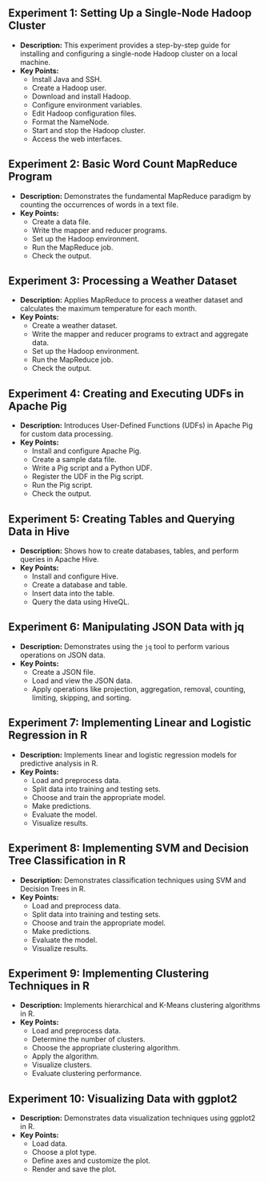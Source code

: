 ## Experiment 1: Setting Up a Single-Node Hadoop Cluster

* **Description:** This experiment provides a step-by-step guide for installing and configuring a single-node Hadoop cluster on a local machine.
* **Key Points:**
  * Install Java and SSH.
  * Create a Hadoop user.
  * Download and install Hadoop.
  * Configure environment variables.
  * Edit Hadoop configuration files.
  * Format the NameNode.
  * Start and stop the Hadoop cluster.
  * Access the web interfaces.

## Experiment 2: Basic Word Count MapReduce Program

* **Description:** Demonstrates the fundamental MapReduce paradigm by counting the occurrences of words in a text file.
* **Key Points:**
  * Create a data file.
  * Write the mapper and reducer programs.
  * Set up the Hadoop environment.
  * Run the MapReduce job.
  * Check the output.

## Experiment 3: Processing a Weather Dataset

* **Description:** Applies MapReduce to process a weather dataset and calculates the maximum temperature for each month.
* **Key Points:**
  * Create a weather dataset.
  * Write the mapper and reducer programs to extract and aggregate data.
  * Set up the Hadoop environment.
  * Run the MapReduce job.
  * Check the output.

## Experiment 4: Creating and Executing UDFs in Apache Pig

* **Description:** Introduces User-Defined Functions (UDFs) in Apache Pig for custom data processing.
* **Key Points:**
  * Install and configure Apache Pig.
  * Create a sample data file.
  * Write a Pig script and a Python UDF.
  * Register the UDF in the Pig script.
  * Run the Pig script.
  * Check the output.

## Experiment 5: Creating Tables and Querying Data in Hive

* **Description:** Shows how to create databases, tables, and perform queries in Apache Hive.
* **Key Points:**
  * Install and configure Hive.
  * Create a database and table.
  * Insert data into the table.
  * Query the data using HiveQL.

## Experiment 6: Manipulating JSON Data with jq

* **Description:** Demonstrates using the `jq` tool to perform various operations on JSON data.
* **Key Points:**
  * Create a JSON file.
  * Load and view the JSON data.
  * Apply operations like projection, aggregation, removal, counting, limiting, skipping, and sorting.

## Experiment 7: Implementing Linear and Logistic Regression in R

* **Description:** Implements linear and logistic regression models for predictive analysis in R.
* **Key Points:**
  * Load and preprocess data.
  * Split data into training and testing sets.
  * Choose and train the appropriate model.
  * Make predictions.
  * Evaluate the model.
  * Visualize results.

## Experiment 8: Implementing SVM and Decision Tree Classification in R

* **Description:** Demonstrates classification techniques using SVM and Decision Trees in R.
* **Key Points:**
  * Load and preprocess data.
  * Split data into training and testing sets.
  * Choose and train the appropriate model.
  * Make predictions.
  * Evaluate the model.
  * Visualize results.

## Experiment 9: Implementing Clustering Techniques in R

* **Description:** Implements hierarchical and K-Means clustering algorithms in R.
* **Key Points:**
  * Load and preprocess data.
  * Determine the number of clusters.
  * Choose the appropriate clustering algorithm.
  * Apply the algorithm.
  * Visualize clusters.
  * Evaluate clustering performance.

## Experiment 10: Visualizing Data with ggplot2

* **Description:** Demonstrates data visualization techniques using ggplot2 in R.
* **Key Points:**
  * Load data.
  * Choose a plot type.
  * Define axes and customize the plot.
  * Render and save the plot.
